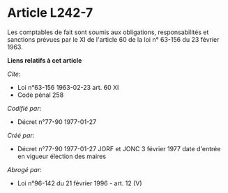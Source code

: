 # Article L242-7

Les comptables de fait sont soumis aux obligations, responsabilités et sanctions prévues par le XI de l'article 60 de la loi
n° 63-156 du 23 février 1963.

**Liens relatifs à cet article**

_Cite_:

  - Loi n°63-156 1963-02-23 art. 60 XI
  - Code pénal 258

_Codifié par_:

  - Décret n°77-90 1977-01-27

_Créé par_:

  - Décret n°77-90 1977-01-27 JORF et JONC 3 février 1977 date d'entrée en vigueur élection des maires

_Abrogé par_:

  - Loi n°96-142 du 21 février 1996 - art. 12 (V)
